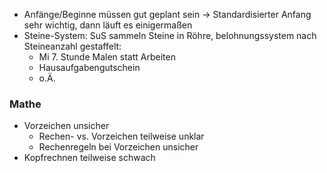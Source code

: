 - Anfänge/Beginne müssen gut geplant sein -> Standardisierter Anfang sehr wichtig, dann läuft es einigermaßen 
- Steine-System: SuS sammeln Steine in Röhre, belohnungssystem nach Steineanzahl gestaffelt: 
	- Mi 7. Stunde Malen statt Arbeiten
	- Hausaufgabengutschein 
	- o.Ä.
### Mathe

- Vorzeichen unsicher
	- Rechen- vs. Vorzeichen teilweise unklar 
	- Rechenregeln bei Vorzeichen unsicher
- Kopfrechnen teilweise schwach 